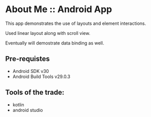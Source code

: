 # About Me :: Android App

This app demonstrates the use of layouts
and element interactions. 

Used linear layout along with scroll view.

Eventually will demostrate data binding as well.

## Pre-requistes
 * Android SDK v30
 * Android Build Tools v29.0.3

## Tools of the trade:
 * kotlin
 * android studio

